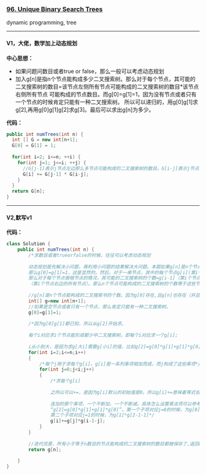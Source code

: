 ### [96. Unique Binary Search Trees](https://leetcode.com/problems/unique-binary-search-trees/)

dynamic programming, tree

---

#### V1，大佬，数学加上动态规划

**中心思想：**
- 如果问题问数目或者true or false，那么一般可以考虑动态规划
- 加入g[n]是指n个节点能构成多少二叉搜索树。那么对于每个节点，其可能的二叉搜索树的数目=该节点左侧所有节点可能构成的二叉搜索树的数目*该节点右侧所有节点
可能构成的节点数目。而g[0]=g[1]=1，因为没有节点或者只有一个节点的时候肯定只能有一种二叉搜索树。
所以可以递归的，用g[0]g[1]求g[2],再用g[0]g[1]g[2]求g[3]。最后可以求出g[n]为多少。

**代码：**
```java
public int numTrees(int n) {
  int [] G = new int[n+1];
  G[0] = G[1] = 1;
    
  for(int i=2; i<=n; ++i) {
    for(int j=1; j<=i; ++j) {
      //G[j-1]表示j节点左边那么多节点可能构成的二叉搜索树的数目。G[i-j]表示j节点右侧一直到i（最后一个节点）的那么多节点数能构成的二叉搜索书的数目   
      G[i] += G[j-1] * G[i-j];
    }
  }
  return G[n];
}
```

---

#### V2,默写v1

**代码：**
```java
class Solution {
    public int numTrees(int n) {
        /*求数目或者trueorfalse的时候，往往可以考虑动态规划
        
        动态规划是先解决小问题，再利用小问题的结果解决大问题。本题如果g[n]是n个节点能构成的二叉搜索书的个数，
        那么g[0]=g[1]=1，这是显然的。然后，对于一串节点，其中的每个节点g[i](第i个节点)都能做二叉搜索树的根节点。
        那么对于每个节点做根节点的情况，其可能的二叉搜索树的个数=g[i-1]（第i个节点左边的所有节点，i从1开始）*g[n-i]
        （第i个节点右边的所有节点）。那么n个节点可能构成的二叉搜索树的个数等于这些节点对应乘积的和。*/
        
        //g[n]是n个节点能构成的二叉搜索书的个数。因为g[0]存在,且g[n]也存在（并且是要求的），所以需要n+1个节点
        int[] g=new int[n+1];
        //如果是空节点或者只有一个节点，那么肯定只能有一种二叉搜索树。
        g[0]=g[1]=1;
        
        /*因为g[0]g[1]都已知，所以从g[2]开始求。
        
        每个i对应求i个节点能形成都少中二叉搜索树。即每个i对应求一个g[i];
        
        i从小到大，是因为求g[大i]需要g[小i]的值，比如g[2]=g[0]*g[1]+g[1]*g[0]。*/
        for(int i=2;i<=n;i++)
        {
            /*每个j用于求每个g[i]。g[i]是一系列乘项相加而成，而j构成了这些乘项*/
            for(int j=0;j<i;j++)
            {
                /*求每个g[i]
                
                之所以可以+=，是因为g[i]默认的初始值是0。所以g[i]+=意味着等式右边所有项连加
                
                连加的那个乘项，一个不断加，一个不断减。具体怎么设置乘法项可以参考简单例子
                “g[2]=g[0]*g[1]+g[1]*g[0]”。第一个子项对应j=0的时候，为g[0]*g[2-1-0]。
                第二个子项对应j=1的时候，为g[1]*g[2-1-1]*/
                g[i]+=g[j]*g[i-1-j];
            }
        }
        
        //迭代完里，所有小于等于n数目的节点能构成的二叉搜索树的数目都被保存了,返回n对应的值就可
        return g[n];
        
    }
}
```
